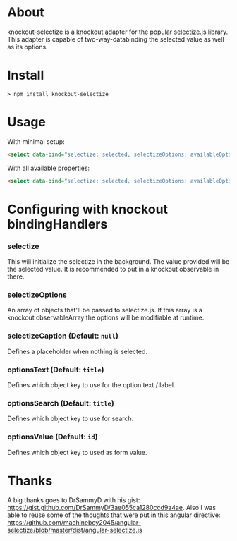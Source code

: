 # About
knockout-selectize is a knockout adapter for the popular [selectize.js](https://github.com/selectize/selectize.js) library. This adapter is capable of two-way-databinding the selected value as well as its options.

# Install
`> npm install knockout-selectize`

# Usage

With minimal setup:
```html
<select data-bind="selectize: selected, selectizeOptions: availableOptions"></select>
```

With all available properties:
```html
<select data-bind="selectize: selected, selectizeOptions: availableOptions, optionsText: 'name', optionsSearch: 'name', optionsValue: 'id'"></select>
```

# Configuring with knockout bindingHandlers

### selectize
This will initialize the selectize in the background. The value provided will be the selected value. It is recommended to put in a knockout observable in there.

### selectizeOptions
An array of objects that'll be passed to selectize.js. If this array is a knockout observableArray the options will be modifiable at runtime.

### selectizeCaption (Default: `null`)
Defines a placeholder when nothing is selected.

### optionsText (Default: `title`)
Defines which object key to use for the option text / label.

### optionsSearch (Default: `title`)
Defines which object key to use for search.

### optionsValue (Default: `id`)
Defines which object key to used as form value.

# Thanks
A big thanks goes to DrSammyD with his gist: https://gist.github.com/DrSammyD/3ae055ca1280ccd9a4ae.
Also I was able to reuse some of the thoughts that were put in this angular directive: https://github.com/machineboy2045/angular-selectize/blob/master/dist/angular-selectize.js

